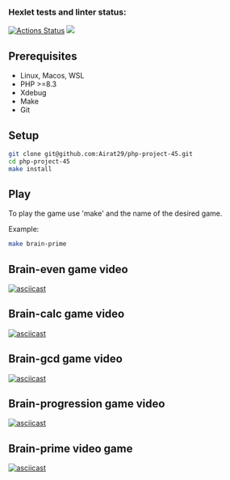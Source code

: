 ### Hexlet tests and linter status:
[![Actions Status](https://github.com/Airat29/php-project-45/actions/workflows/hexlet-check.yml/badge.svg)](https://github.com/Airat29/php-project-45/actions)
<a href="https://codeclimate.com/github/Airat29/php-project-45/maintainability"><img src="https://api.codeclimate.com/v1/badges/cdd5d327f4e17080e123/maintainability" /></a>

## Prerequisites

* Linux, Macos, WSL
* PHP >=8.3
* Xdebug
* Make
* Git

## Setup

```bash
git clone git@github.com:Airat29/php-project-45.git
cd php-project-45 
make install
```

## Play

To play the game use 'make' and the name of the desired game.

Example:
```sh
make brain-prime
```

## Brain-even game video

[![asciicast]( https://asciinema.org/a/anp4up7gwCucciaYEzf9zIaCF.svg)]( https://asciinema.org/a/anp4up7gwCucciaYEzf9zIaCF)

## Brain-calc game video
[![asciicast](https://asciinema.org/a/2HsPGlhoIodp01vgqV3gWQJBL.svg)](https://asciinema.org/a/2HsPGlhoIodp01vgqV3gWQJBL)

## Brain-gcd game video

[![asciicast](https://asciinema.org/a/BgXOPA88lebMj8M1IaXpv3Z21.svg)](https://asciinema.org/a/BgXOPA88lebMj8M1IaXpv3Z21)

## Brain-progression game video

[![asciicast](https://asciinema.org/a/N90sP5eqy3Tk6nyej37Oir24U.svg)](https://asciinema.org/a/N90sP5eqy3Tk6nyej37Oir24U)

## Brain-prime video game

 [![asciicast](https://asciinema.org/a/BLW9P3Ri0CoDaw2J4QlpESBti.svg)](https://asciinema.org/a/BLW9P3Ri0CoDaw2J4QlpESBti) 